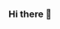 ### Hi there 👋

<!--
**Kajosam/kajosam** is a ✨ _special_ ✨ repository because its `README.md` (this file) appears on your GitHub profile.

Here are some ideas to get you started:

- 🔭 I’m currently working on ...
- 🌱 I’m currently learning ...
- 👯 I’m looking to collaborate on ...
- 🤔 I’m looking for help with ...
- 💬 Ask me about ...
- 📫 How to reach me: ...
- 😄 Pronouns: ...
- ⚡ Fun fact: .


<h1 align="center">Hi 👋, I'm Kajogbola Samuel</h1>

<h3 align="center">A passionate frontend developer from Nigeria</h3>

<p align="left"> <img src="https://komarev.com/ghpvc/?username=kajosam&label=Profile%20views&color=0e75b6&style=flat" alt="kajosam" /> </p>

<p align="left"> <a href="https://github.com/ryo-ma/github-profile-trophy"><img src="https://github-profile-trophy.vercel.app/?username=kajosam" alt="kajosam" /></a> </p>

<p align="left"> <a href="https://twitter.com/https://twitter.com/kajobolasamuel?s=09" target="blank"><img src="https://img.shields.io/twitter/follow/https://twitter.com/kajobolasamuel?s=09?logo=twitter&style=for-the-badge" alt="https://twitter.com/kajobolasamuel?s=09" /></a> </p>

- 🌱 I’m currently learning **Node javascript and bootstrap**

- 👨‍💻 All of my projects are available at [https://twitter.com/KajobolaSamuel?s=09](https://twitter.com/KajobolaSamuel?s=09)

- 💬 Ask me about **My projects and help**

- 📫 How to reach me **Kajogbolasamuel27@gmail.com**

<h3 align="left">Connect with me:</h3>

<p align="left">

<a href="https://twitter.com/https://twitter.com/kajobolasamuel?s=09" target="blank"><img align="center" src="https://raw.githubusercontent.com/rahuldkjain/github-profile-readme-generator/master/src/images/icons/Social/twitter.svg" alt="https://twitter.com/kajobolasamuel?s=09" height="30" width="40" /></a>

<a href="https://linkedin.com/in/https://www.linkedin.com/in/kajogbola-samuel-b71571237" target="blank"><img align="center" src="https://raw.githubusercontent.com/rahuldkjain/github-profile-readme-generator/master/src/images/icons/Social/linked-in-alt.svg" alt="https://www.linkedin.com/in/kajogbola-samuel-b71571237" height="30" width="40" /></a>

<a href="https://fb.com/https://www.facebook.com/samuel.kajogbola.75" target="blank"><img align="center" src="https://raw.githubusercontent.com/rahuldkjain/github-profile-readme-generator/master/src/images/icons/Social/facebook.svg" alt="https://www.facebook.com/samuel.kajogbola.75" height="30" width="40" /></a>

</p>

<h3 align="left">Languages and Tools:</h3>

<p align="left"> <a href="https://getbootstrap.com" target="_blank" rel="noreferrer"> <img src="https://raw.githubusercontent.com/devicons/devicon/master/icons/bootstrap/bootstrap-plain-wordmark.svg" alt="bootstrap" width="40" height="40"/> </a> <a href="https://www.w3.org/html/" target="_blank" rel="noreferrer"> <img src="https://raw.githubusercontent.com/devicons/devicon/master/icons/html5/html5-original-wordmark.svg" alt="html5" width="40" height="40"/> </a> <a href="https://developer.mozilla.org/en-US/docs/Web/JavaScript" target="_blank" rel="noreferrer"> <img src="https://raw.githubusercontent.com/devicons/devicon/master/icons/javascript/javascript-original.svg" alt="javascript" width="40" height="40"/> </a> <a href="https://nodejs.org" target="_blank" rel="noreferrer"> <img src="https://raw.githubusercontent.com/devicons/devicon/master/icons/nodejs/nodejs-original-wordmark.svg" alt="nodejs" width="40" height="40"/> </a> <a href="https://www.photoshop.com/en" target="_blank" rel="noreferrer"> <img src="https://raw.githubusercontent.com/devicons/devicon/master/icons/photoshop/photoshop-line.svg" alt="photoshop" width="40" height="40"/> </a> </p>

<h3 align="left">Support:</h3>

<p><a href="https://ko-fi.com/kajogbolasamuel"> <img align="left" src="https://cdn.ko-fi.com/cdn/kofi3.png?v=3" height="50" width="210" alt="kajogbolasamuel" /></a></p><br><br>

<p><img align="left" src="https://github-readme-stats.vercel.app/api/top-langs?username=kajosam&show_icons=true&locale=en&layout=compact" alt="kajosam" /></p>

<p>&nbsp;<img align="center" src="https://github-readme-stats.vercel.app/api?username=kajosam&show_icons=true&locale=en" alt="kajosam" /></p>

<p><img align="center" src="https://github-readme-streak-stats.herokuapp.com/?user=kajosam&" alt="kajosam" /></p>

